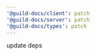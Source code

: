 ```yaml
---
'@guild-docs/client': patch
'@guild-docs/server': patch
'@guild-docs/types': patch
---
```


update deps
